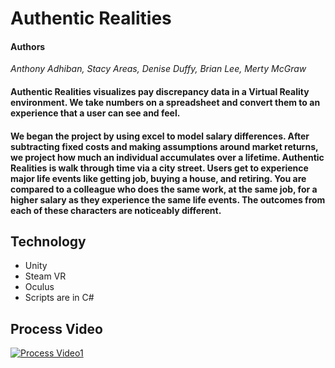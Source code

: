 # Authentic Realities

#### Authors
*Anthony Adhiban, Stacy Areas, Denise Duffy, Brian Lee, Merty McGraw*

#### Authentic Realities visualizes pay discrepancy data in a Virtual Reality environment. We take numbers on a spreadsheet and convert them to an experience that a user can see and feel.

#### We began the project by using excel to model salary differences. After subtracting fixed costs and making assumptions around market returns, we project how much an individual accumulates over a lifetime. Authentic Realities is walk through time via a city street. Users get to experience major life events like getting job, buying a house, and retiring. You are compared to a colleague who does the same work, at the same job, for a higher salary as they experience the same life events. The outcomes from each of these characters are noticeably different.  

## Technology
* Unity
* Steam VR
* Oculus
* Scripts are in C#


## Process Video
[![Process Video1](https://img.youtube.com/vi/f0HfhdsAcfI/0.jpg)](https://www.youtube.com/watch?v=f0HfhdsAcfI)
